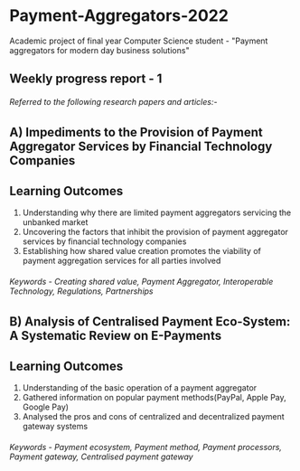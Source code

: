 # Payment-Aggregators-2022
Academic project of final year Computer Science student - "Payment aggregators for modern day business solutions"

## Weekly progress report - 1

###### Referred to the following research papers and articles:- 
## A) Impediments to the Provision of Payment Aggregator Services by Financial Technology Companies

## Learning Outcomes
1. Understanding why there are limited payment aggregators servicing the unbanked market 
2. Uncovering the factors that inhibit the provision of payment aggregator services by financial technology companies 
3. Establishing how shared value creation promotes the viability of payment aggregation services for all parties involved

###### Keywords - Creating shared value, Payment Aggregator, Interoperable Technology, Regulations, Partnerships

## B) Analysis of Centralised Payment Eco-System: A Systematic Review on E-Payments 

## Learning Outcomes
1. Understanding of the basic operation of a payment aggregator 
2. Gathered information on popular payment methods(PayPal, Apple Pay, Google Pay)
3. Analysed the pros and cons of centralized and decentralized payment gateway systems

###### Keywords - Payment ecosystem, Payment method, Payment processors, Payment gateway, Centralised payment gateway
